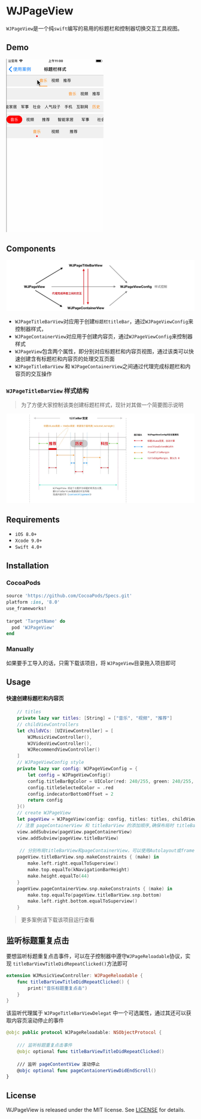# WJPageView
`WJPageView`是一个纯`swift`编写的易用的标题栏和控制器切换交互工具视图。



## Demo

![Demo](Resource/titledemo.gif)



## Components

![Components](Resource/结构.jpg)

- `WJPageTitleBarView`对应用于创建`标题栏titleBar`，通过`WJPageViewConfig`来控制器样式，
- `WJPageContainerView`对应用于创建内容页，通过`WJPageViewConfig`来控制器样式
- `WJPageView`包含两个属性，即分别对应标题栏和内容页视图，通过该类可以快速创建含有标题栏和内容页的处理交互页面
- `WJPageTitleBarView` 和 `WJPageContainerView`之间通过代理完成标题栏和内容页的交互操作

### `WJPageTitleBarView` 样式结构

> 为了方便大家控制该类创建标题栏样式，现针对其做一个简要图示说明

![titleBarView](Resource/titleBarView.jpg)



## Requirements

- `iOS 8.0+`
- `Xcode 9.0+`
- `Swift 4.0+`



## Installation

### CocoaPods

```ruby
source 'https://github.com/CocoaPods/Specs.git'
platform :ios, '8.0'
use_frameworks!

target 'TargetName' do
  pod 'WJPageView'
end
```

### Manually

如果要手工导入的话，只需下载该项目，将 `WJPageView`目录拖入项目即可



## Usage

#### 快速创建标题栏和内容页

```swift
    // titles
    private lazy var titles: [String] = ["音乐", "视频", "推荐"]
    // childViewControllers
    let childVCs: [UIViewController] = [
        WJMusicViewController(),
        WJVideoViewController(),
        WJRecommendViewController()
    ]
    // WJPageViewConfig style
    private lazy var config: WJPageViewConfig = {
        let config = WJPageViewConfig()
        config.titleBarBgColor = UIColor(red: 240/255, green: 240/255, blue: 240/255, alpha: 1.0)
        config.titleSelectedColor = .red
        config.indecatorBottomOffset = 2
        return config
    }()
    // create WJPageView
    let pageView = WJPageView(config: config, titles: titles, childViewControllers: childVCs)
    // 注意 pageContainerView 和 titleBarView 的添加顺序,确保布局时 titleBarView 不会被 pageContainerView 遮盖
    view.addSubview(pageView.pageContainerView)
    view.addSubview(pageView.titleBarView)

     // 分别布局titleBarView和pageContainerView，可以使用Autolayout或frame布局
    pageView.titleBarView.snp.makeConstraints { (make) in
        make.left.right.equalToSuperview()
        make.top.equalTo(kNavigationBarHeight)
        make.height.equalTo(44)
    }
    pageView.pageContainerView.snp.makeConstraints { (make) in
        make.top.equalTo(pageView.titleBarView.snp.bottom)
        make.left.right.bottom.equalToSuperview()
    }
```

> 更多案例请下载该项目运行查看



## 监听标题重复点击

要想监听标题重复点击事件，可以在子控制器中遵守`WJPageReloadable`协议，实现 `titleBarViewTitleDidRepeatClicked()`方法即可

```swift
extension WJMusicViewController: WJPageReloadable {
    func titleBarViewTitleDidRepeatClicked() {
        print("音乐标题重复点击")
    }
}
```

该监听代理属于 `WJPageTitleBarViewDelegat` 中一个可选属性，通过其还可以获取内容页滚动停止的事件

```swift
@objc public protocol WJPageReloadable: NSObjectProtocol {
    
    /// 监听标题重复点击事件
    @objc optional func titleBarViewTitleDidRepeatClicked()
    
    /// 监听 pageContentView 滚动停止
    @objc optional func pageContaionerViewDidEndScroll()
}
```

## License

WJPageView is released under the MIT license. See [LICENSE](https://github.com/WJCha/WJPageView/blob/master/LICENSE) for details.